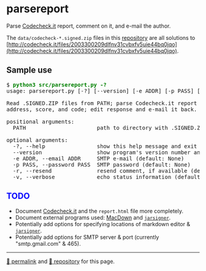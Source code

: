 # parsereport
Parse [Codecheck.it](http://codecheck.it/) report, comment on it, and e-mail the author.

The `data/codecheck-*.signed.zip` files in this [repository](https://github.com/psb-david-petty/parsereport/tree/master/data) are all solutions to [http://codecheck.it/files/2003300209dlfnv31cvbxfv5uie44bq0jqo](http://codecheck.it/files/2003300209dlfnv31cvbxfv5uie44bq0jqo).

## Sample use
<pre>
$ <strong style="color: green;">python3 src/parsereport.py -?</strong>
usage: parsereport.py [-?] [--version] [-e ADDR] [-p PASS] [-r] [-v] PATH

Read .SIGNED.ZIP files from PATH; parse Codecheck.it report for e-mail
address, score, and code; edit response and e-mail it back.

positional arguments:
  PATH                      path to directory with .SIGNED.ZIP files

optional arguments:
  -?, --help                show this help message and exit
  --version                 show program's version number and exit
  -e ADDR, --email ADDR     SMTP e-mail (default: None)
  -p PASS, --password PASS  SMTP password (default: None)
  -r, --resend              resend comment, if available (default: False)
  -v, --verbose             echo status information (default: False)
</pre>

<h2 style="color: blue;">TODO</h2>

- Document [Codecheck.it](http://codecheck.it/) and the `report.html` file more completely.
- Document external programs used: [MacDown](https://macdown.uranusjr.com/) and [`jarsigner`](https://docs.oracle.com/javase/7/docs/technotes/tools/windows/jarsigner.html).
- Potentially add options for specifying locations of markdown editor &amp; [`jarsigner`](https://docs.oracle.com/javase/7/docs/technotes/tools/windows/jarsigner.html).
- Potentially add options for SMTP server &amp; port (currently "smtp.gmail.com" &amp; 465).

<hr>

[&#128279; permalink](https://psb-david-petty.github.io/parsereport) and [&#128297; repository](https://github.com/psb-david-petty/parsereport) for this page.
